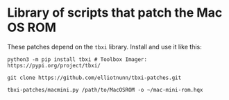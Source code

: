 # Library of scripts that patch the Mac OS ROM

These patches depend on the `tbxi` library. Install and use it like this:

	python3 -m pip install tbxi # Toolbox Imager: https://pypi.org/project/tbxi/
	
	git clone https://github.com/elliotnunn/tbxi-patches.git
	
	tbxi-patches/macmini.py /path/to/MacOSROM -o ~/mac-mini-rom.hqx
